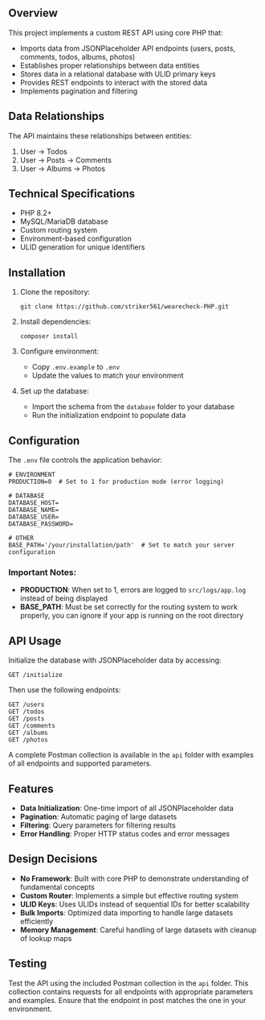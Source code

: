 ## Overview

This project implements a custom REST API using core PHP that:

- Imports data from JSONPlaceholder API endpoints (users, posts, comments, todos, albums, photos)
- Establishes proper relationships between data entities
- Stores data in a relational database with ULID primary keys
- Provides REST endpoints to interact with the stored data
- Implements pagination and filtering

## Data Relationships

The API maintains these relationships between entities:

1. User → Todos
2. User → Posts → Comments
3. User → Albums → Photos

## Technical Specifications

- PHP 8.2+
- MySQL/MariaDB database
- Custom routing system
- Environment-based configuration
- ULID generation for unique identifiers

## Installation

1. Clone the repository:

   ```
   git clone https://github.com/striker561/wearecheck-PHP.git
   ```

2. Install dependencies:

   ```
   composer install
   ```

3. Configure environment:

   - Copy `.env.example` to `.env`
   - Update the values to match your environment

4. Set up the database:
   - Import the schema from the `database` folder to your database
   - Run the initialization endpoint to populate data

## Configuration

The `.env` file controls the application behavior:

```
# ENVIRONMENT
PRODUCTION=0  # Set to 1 for production mode (error logging)

# DATABASE
DATABASE_HOST=
DATABASE_NAME=
DATABASE_USER=
DATABASE_PASSWORD=

# OTHER
BASE_PATH='/your/installation/path'  # Set to match your server configuration
```

### Important Notes:

- **PRODUCTION**: When set to 1, errors are logged to `src/logs/app.log` instead of being displayed
- **BASE_PATH**: Must be set correctly for the routing system to work properly, you can ignore if your app is running on the root directory

## API Usage

Initialize the database with JSONPlaceholder data by accessing:

```
GET /initialize
```

Then use the following endpoints:

```
GET /users
GET /todos
GET /posts
GET /comments
GET /albums
GET /photos
```

A complete Postman collection is available in the `api` folder with examples of all endpoints and supported parameters.

## Features

- **Data Initialization**: One-time import of all JSONPlaceholder data
- **Pagination**: Automatic paging of large datasets
- **Filtering**: Query parameters for filtering results
- **Error Handling**: Proper HTTP status codes and error messages

## Design Decisions

- **No Framework**: Built with core PHP to demonstrate understanding of fundamental concepts
- **Custom Router**: Implements a simple but effective routing system
- **ULID Keys**: Uses ULIDs instead of sequential IDs for better scalability
- **Bulk Imports**: Optimized data importing to handle large datasets efficiently
- **Memory Management**: Careful handling of large datasets with cleanup of lookup maps

## Testing

Test the API using the included Postman collection in the `api` folder. This collection contains requests for all endpoints with appropriate parameters and examples. Ensure that the endpoint in post matches the one in your environment.
